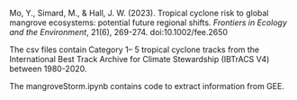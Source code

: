 Mo, Y., Simard, M., & Hall, J. W. (2023). Tropical cyclone risk to global mangrove ecosystems: potential future regional shifts. _Frontiers in Ecology and the Environment_, 21(6), 269-274. doi:10.1002/fee.2650

The csv files contain Category 1– 5 tropical cyclone tracks from the International Best Track Archive for Climate Stewardship (IBTrACS V4) between 1980-2020.

The mangroveStorm.ipynb contains code to extract information from GEE.
